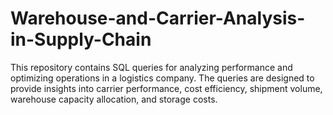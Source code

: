 # Warehouse-and-Carrier-Analysis-in-Supply-Chain
This repository contains SQL queries for analyzing performance and optimizing operations in a logistics company. The queries are designed to provide insights into carrier performance, cost efficiency, shipment volume, warehouse capacity allocation, and storage costs.
